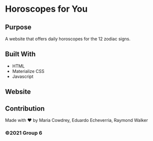 # Horoscopes for You

## Purpose
A website that offers daily horoscopes for the 12 zodiac signs. 

## Built With
* HTML
* Materialize CSS
* Javascript

## Website


## Contribution
Made with ❤️ by Maria Cowdrey, Eduardo Echeverria, Raymond Walker

### ©️2021 Group 6
